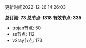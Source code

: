 更新时间2022-12-26 14:26:03

**总订阅: 73**
**总节点: 1318**
**有效节点: 335**
- trojan节点: 50
- ss节点: 112
- v2ray节点: 173
